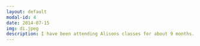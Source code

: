 ```yaml
---
layout: default
modal-id: 4
date: 2014-07-15
img: di.jpeg
description: I have been attending Alisons classes for about 9 months. I love her teaching method, her instruction is clear and she also demonstrates the moves.  She is very aware of anyone who has difficulties and helps them to achieve what they may think is not possible whilst  allowing you to go at your own pace and not over do it. Her kind nature shines through and she has a great sense of humour, which creates a lovely atmosphere. Yoga really makes you feel good and is helpful for many ailments. I can highly recommend Alisons classes to anyone wanting to do Yoga.  
---
```

